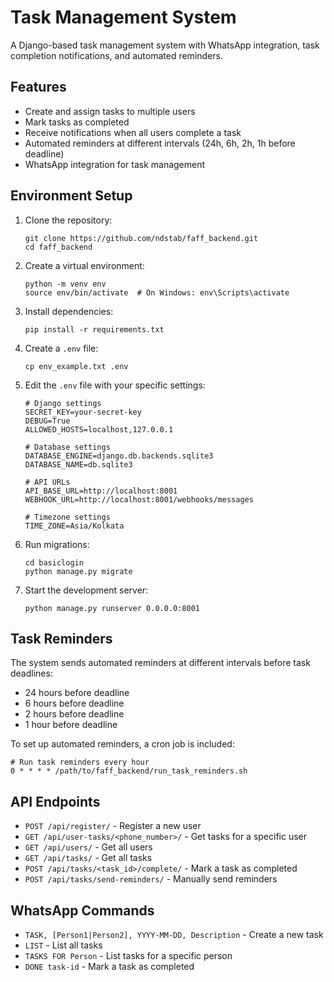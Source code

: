 # Task Management System

A Django-based task management system with WhatsApp integration, task completion notifications, and automated reminders.

## Features

- Create and assign tasks to multiple users
- Mark tasks as completed
- Receive notifications when all users complete a task
- Automated reminders at different intervals (24h, 6h, 2h, 1h before deadline)
- WhatsApp integration for task management

## Environment Setup

1. Clone the repository:
   ```
   git clone https://github.com/ndstab/faff_backend.git
   cd faff_backend
   ```

2. Create a virtual environment:
   ```
   python -m venv env
   source env/bin/activate  # On Windows: env\Scripts\activate
   ```

3. Install dependencies:
   ```
   pip install -r requirements.txt
   ```

4. Create a `.env` file:
   ```
   cp env_example.txt .env
   ```

5. Edit the `.env` file with your specific settings:
   ```
   # Django settings
   SECRET_KEY=your-secret-key
   DEBUG=True
   ALLOWED_HOSTS=localhost,127.0.0.1

   # Database settings
   DATABASE_ENGINE=django.db.backends.sqlite3
   DATABASE_NAME=db.sqlite3

   # API URLs
   API_BASE_URL=http://localhost:8001
   WEBHOOK_URL=http://localhost:8001/webhooks/messages

   # Timezone settings
   TIME_ZONE=Asia/Kolkata
   ```

6. Run migrations:
   ```
   cd basiclogin
   python manage.py migrate
   ```

7. Start the development server:
   ```
   python manage.py runserver 0.0.0.0:8001
   ```

## Task Reminders

The system sends automated reminders at different intervals before task deadlines:
- 24 hours before deadline
- 6 hours before deadline
- 2 hours before deadline
- 1 hour before deadline

To set up automated reminders, a cron job is included:
```
# Run task reminders every hour
0 * * * * /path/to/faff_backend/run_task_reminders.sh
```

## API Endpoints

- `POST /api/register/` - Register a new user
- `GET /api/user-tasks/<phone_number>/` - Get tasks for a specific user
- `GET /api/users/` - Get all users
- `GET /api/tasks/` - Get all tasks
- `POST /api/tasks/<task_id>/complete/` - Mark a task as completed
- `POST /api/tasks/send-reminders/` - Manually send reminders

## WhatsApp Commands

- `TASK, [Person1|Person2], YYYY-MM-DD, Description` - Create a new task
- `LIST` - List all tasks
- `TASKS FOR Person` - List tasks for a specific person
- `DONE task-id` - Mark a task as completed
